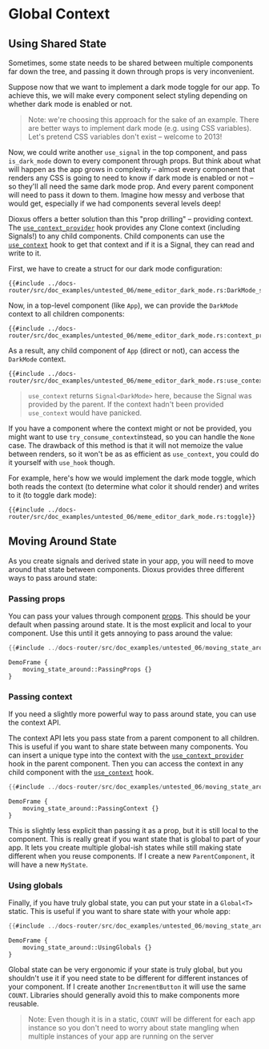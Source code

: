 # Global Context

## Using Shared State

Sometimes, some state needs to be shared between multiple components far down the tree, and passing it down through props is very inconvenient.

Suppose now that we want to implement a dark mode toggle for our app. To achieve this, we will make every component select styling depending on whether dark mode is enabled or not.

> Note: we're choosing this approach for the sake of an example. There are better ways to implement dark mode (e.g. using CSS variables). Let's pretend CSS variables don't exist – welcome to 2013!

Now, we could write another `use_signal` in the top component, and pass `is_dark_mode` down to every component through props. But think about what will happen as the app grows in complexity – almost every component that renders any CSS is going to need to know if dark mode is enabled or not – so they'll all need the same dark mode prop. And every parent component will need to pass it down to them. Imagine how messy and verbose that would get, especially if we had components several levels deep!

Dioxus offers a better solution than this "prop drilling" – providing context. The [`use_context_provider`](https://docs.rs/dioxus-hooks/latest/dioxus_hooks/fn.use_context_provider.html) hook provides any Clone context (including Signals!) to any child components. Child components can use the [`use_context`](https://docs.rs/dioxus-hooks/latest/dioxus_hooks/fn.use_context.html) hook to get that context and if it is a Signal, they can read and write to it.

First, we have to create a struct for our dark mode configuration:

```rust, no_run
{{#include ../docs-router/src/doc_examples/untested_06/meme_editor_dark_mode.rs:DarkMode_struct}}
```

Now, in a top-level component (like `App`), we can provide the `DarkMode` context to all children components:

```rust, no_run
{{#include ../docs-router/src/doc_examples/untested_06/meme_editor_dark_mode.rs:context_provider}}
```

As a result, any child component of `App` (direct or not), can access the `DarkMode` context.

```rust, no_run
{{#include ../docs-router/src/doc_examples/untested_06/meme_editor_dark_mode.rs:use_context}}
```

> `use_context` returns `Signal<DarkMode>` here, because the Signal was provided by the parent. If the context hadn't been provided `use_context` would have panicked.

If you have a component where the context might or not be provided, you might want to use `try_consume_context`instead, so you can handle the `None` case. The drawback of this method is that it will not memoize the value between renders, so it won't be as as efficient as `use_context`, you could do it yourself with `use_hook` though.

For example, here's how we would implement the dark mode toggle, which both reads the context (to determine what color it should render) and writes to it (to toggle dark mode):

```rust, no_run
{{#include ../docs-router/src/doc_examples/untested_06/meme_editor_dark_mode.rs:toggle}}
```



## Moving Around State

As you create signals and derived state in your app, you will need to move around that state between components. Dioxus provides three different ways to pass around state:

### Passing props

You can pass your values through component [props](../ui/components.md). This should be your default when passing around state. It is the most explicit and local to your component. Use this until it gets annoying to pass around the value:

```rust
{{#include ../docs-router/src/doc_examples/untested_06/moving_state_around.rs:PassingProps}}
```

```inject-dioxus
DemoFrame {
    moving_state_around::PassingProps {}
}
```


### Passing context

If you need a slightly more powerful way to pass around state, you can use the context API.

The context API lets you pass state from a parent component to all children. This is useful if you want to share state between many components. You can insert a unique type into the context with the [`use_context_provider`](https://docs.rs/dioxus-hooks/latest/dioxus_hooks/fn.use_context_provider.html) hook in the parent component. Then you can access the context in any child component with the [`use_context`](https://docs.rs/dioxus-hooks/latest/dioxus_hooks/fn.use_context.html) hook.

```rust
{{#include ../docs-router/src/doc_examples/untested_06/moving_state_around.rs:PassingContext}}
```

```inject-dioxus
DemoFrame {
    moving_state_around::PassingContext {}
}
```

This is slightly less explicit than passing it as a prop, but it is still local to the component. This is really great if you want state that is global to part of your app. It lets you create multiple global-ish states while still making state different when you reuse components. If I create a new `ParentComponent`, it will have a new `MyState`.

### Using globals

Finally, if you have truly global state, you can put your state in a `Global<T>` static. This is useful if you want to share state with your whole app:

```rust
{{#include ../docs-router/src/doc_examples/untested_06/moving_state_around.rs:UsingGlobals}}
```

```inject-dioxus
DemoFrame {
    moving_state_around::UsingGlobals {}
}
```

Global state can be very ergonomic if your state is truly global, but you shouldn't use it if you need state to be different for different instances of your component. If I create another `IncrementButton` it will use the same `COUNT`. Libraries should generally avoid this to make components more reusable.

> Note: Even though it is in a static, `COUNT` will be different for each app instance so you don't need to worry about state mangling when multiple instances of your app are running on the server
